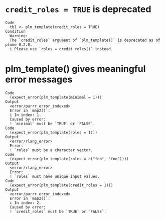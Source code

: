 # `credit_roles = TRUE` is deprecated

    Code
      tbl <- plm_template(credit_roles = TRUE)
    Condition
      Warning:
      The `credit_roles` argument of `plm_template()` is deprecated as of plume 0.2.0.
      i Please use `roles = credit_roles()` instead.

# plm_template() gives meaningful error messages

    Code
      (expect_error(plm_template(minimal = 1)))
    Output
      <error/purrr_error_indexed>
      Error in `map2()`:
      i In index: 1.
      Caused by error:
      ! `minimal` must be `TRUE` or `FALSE`.
    Code
      (expect_error(plm_template(roles = 1)))
    Output
      <error/rlang_error>
      Error:
      ! `roles` must be a character vector.
    Code
      (expect_error(plm_template(roles = c("foo", "foo"))))
    Output
      <error/rlang_error>
      Error:
      ! `roles` must have unique input values.
    Code
      (expect_error(plm_template(credit_roles = 1)))
    Output
      <error/purrr_error_indexed>
      Error in `map2()`:
      i In index: 2.
      Caused by error:
      ! `credit_roles` must be `TRUE` or `FALSE`.

